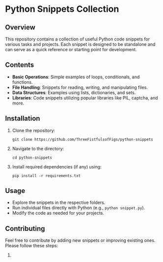 # Python Snippets Collection

## Overview

This repository contains a collection of useful Python code snippets for various tasks and projects. Each snippet is designed to be standalone and can serve as a quick reference or starting point for development.

## Contents

- **Basic Operations**: Simple examples of loops, conditionals, and functions.
- **File Handling**: Snippets for reading, writing, and manipulating files.
- **Data Structures**: Examples using lists, dictionaries, and sets.
- **Libraries**: Code snippets utilizing popular libraries like PIL, captcha, and more.

## Installation

1. Clone the repository:
   ```
   git clone https://github.com/ThreeFistfulsofFigs/python-snippets
   ```

2. Navigate to the directory:
   ```
   cd python-snippets
   ```

3. Install required dependencies (if any) using:
   ```
   pip install -r requirements.txt
   ```

## Usage

- Explore the snippets in the respective folders.
- Run individual files directly with Python (e.g., `python snippet.py`).
- Modify the code as needed for your projects.

## Contributing

Feel free to contribute by adding new snippets or improving existing ones. Please follow these steps:

1.
